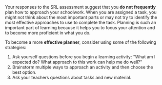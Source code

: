 Your responses to the SRL assessment suggest that you **do not frequently** plan how to approach your schoolwork. When you are assigned a task, you might not think about the most important parts or may not try to identify the most effective approaches to use to complete the task. Planning is such an important part of learning because it helps you to focus your attention and to become more proficient in what you do. 

To become a more **effective planner**, consider using some of the following strategies:

1.	Ask yourself questions before you begin a learning activity: "What am I expected do? What approach to this work can help me do well?" 
2.	Brainstorm multiple ways to approach an activity and then choose the best option.
3.	Ask your teachers questions about tasks and new material.
